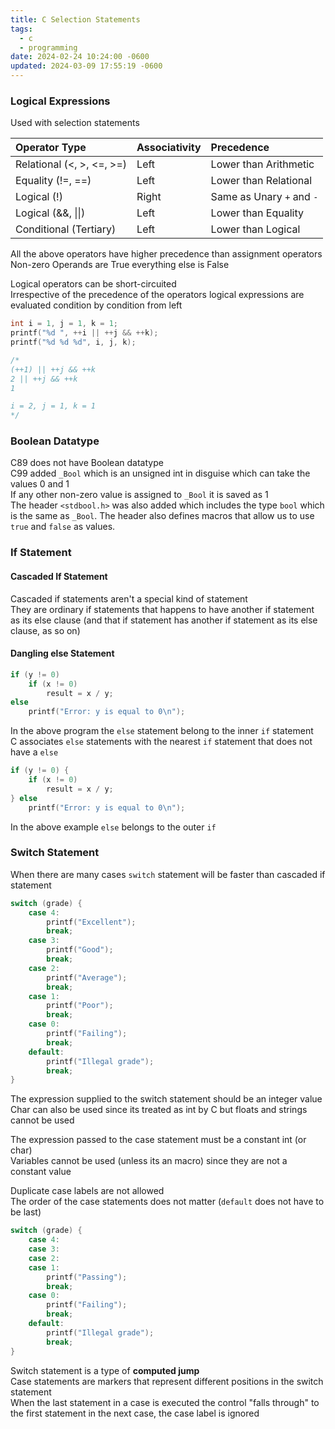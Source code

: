 ```yaml
---
title: C Selection Statements
tags:
  - c
  - programming
date: 2024-02-24 10:24:00 -0600
updated: 2024-03-09 17:55:19 -0600
---
```

### Logical Expressions

Used with selection statements    

| Operator Type             | Associativity | Precedence                |
| :------------------------ | :------------ | :------------------------ |
| Relational (<, >, <=, >=) | Left          | Lower than Arithmetic     |
| Equality (!=, ==)         | Left          | Lower than Relational     |
| Logical (!)               | Right         | Same as Unary `+` and `-` |
| Logical (&&, \|\|)        | Left          | Lower than Equality       |
| Conditional (Tertiary)    | Left          | Lower than Logical        |

All the above operators have higher precedence than assignment operators  
Non-zero Operands are True everything else is False  

Logical operators can be short-circuited  
Irrespective of the precedence of the operators logical expressions are evaluated condition by condition from left

```c
int i = 1, j = 1, k = 1;  
printf("%d ", ++i || ++j && ++k);  
printf("%d %d %d", i, j, k);  

/*
(++1) || ++j && ++k  
2 || ++j && ++k 
1

i = 2, j = 1, k = 1 
*/
```

### Boolean Datatype

C89 does not have Boolean datatype  
C99 added `_Bool` which is an unsigned int in disguise which can take the values 0 and 1  
If any other non-zero value is assigned to `_Bool` it is saved as 1  
The header `<stdbool.h>` was also added which includes the type `bool` which is the same as `_Bool`. The header also defines macros that allow us to use `true` and `false` as values.

### If Statement

#### Cascaded If Statement

Cascaded if statements aren't a special kind of statement  
They are ordinary if statements that happens to have another if statement as its else clause (and that if statement has another if statement as its else clause, as so on)

#### Dangling else Statement

```c
if (y != 0)
	if (x != 0)
		result = x / y;
else
	printf("Error: y is equal to 0\n");
```

In the above program the `else` statement belong to the inner `if` statement  
C associates `else` statements with the nearest `if` statement that does not have a `else`  

```c
if (y != 0) {
	if (x != 0)
		result = x / y;
} else
	printf("Error: y is equal to 0\n");
```

In the above example `else` belongs to the outer `if`

### Switch Statement

When there are many cases `switch` statement will be faster than cascaded if statement  

```c
switch (grade) {
	case 4: 
		printf("Excellent");
		break;
	case 3:
		printf("Good");
		break;
	case 2:
		printf("Average");
		break;
	case 1:
		printf("Poor");
		break;
	case 0:
		printf("Failing");
		break;
	default:
		printf("Illegal grade");
		break;
}
```

The expression supplied to the switch statement should be an integer value  
Char can also be used since its treated as int by C but floats and strings cannot be used  

The expression passed to the case statement must be a constant int (or char)  
Variables cannot be used (unless its an macro) since they are not a constant value

Duplicate case labels are not allowed  
The order of the case statements does not matter (`default` does not have to be last)  

```c
switch (grade) {
	case 4:
	case 3:
	case 2:
	case 1:
		printf("Passing");
		break;
	case 0:
		printf("Failing");
		break;
	default:
		printf("Illegal grade");
		break;
}
```

Switch statement is a type of **computed jump**  
Case statements are markers that represent different positions in the switch statement  
When the last statement in a case is executed the control "falls through" to the first statement in the next case, the case label is ignored